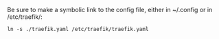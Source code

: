 Be sure to make a symbolic link to the config file, either
in ~/.config or in /etc/traefik/:

`ln -s ./traefik.yaml /etc/traefik/traefik.yaml`
